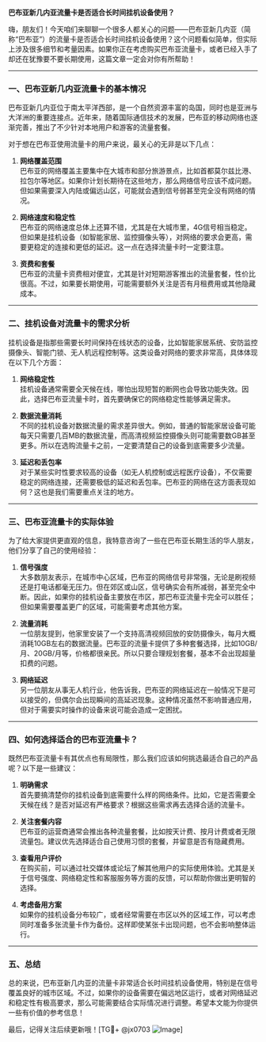 **巴布亚新几内亚流量卡是否适合长时间挂机设备使用？**

嗨，朋友们！今天咱们来聊聊一个很多人都关心的问题——巴布亚新几内亚（简称“巴布亚”）的流量卡是否适合长时间挂机设备使用？这个问题看似简单，但实际上涉及很多细节和考量因素。如果你正在考虑购买巴布亚流量卡，或者已经入手了却还在犹豫要不要长期使用，这篇文章一定会对你有所帮助！

---

### 一、巴布亚新几内亚流量卡的基本情况

巴布亚新几内亚位于南太平洋西部，是一个自然资源丰富的岛国，同时也是亚洲与大洋洲的重要连接点。近年来，随着国际通信技术的发展，巴布亚的移动网络也逐渐完善，推出了不少针对本地用户和游客的流量套餐。

对于想在巴布亚使用流量卡的用户来说，最关心的无非是以下几点：

1. **网络覆盖范围**  
   巴布亚的网络覆盖主要集中在大城市和部分旅游景点，比如首都莫尔兹比港、拉包尔等地区。如果你计划长期待在这些地方，那么网络信号应该不成问题。但如果需要深入内陆或偏远山区，可能就会遇到信号弱甚至完全没有网络的情况。

2. **网络速度和稳定性**  
   巴布亚的网络速度总体上还算不错，尤其是在大城市里，4G信号相当稳定。但如果是挂机设备（如智能家居、监控摄像头等），对网络的要求会更高，需要更稳定的连接和更低的延迟。这一点在选择流量卡时一定要注意。

3. **资费和套餐**  
   巴布亚的流量卡资费相对便宜，尤其是针对短期游客推出的流量套餐，性价比很高。不过，如果要长期使用，可能需要额外关注是否有月租费用或其他隐藏成本。

---

### 二、挂机设备对流量卡的需求分析

挂机设备是指那些需要长时间保持在线状态的设备，比如智能家居系统、安防监控摄像头、智能门锁、无人机远程控制等。这类设备对网络的要求非常高，具体体现在以下几个方面：

1. **网络稳定性**  
   挂机设备通常需要全天候在线，哪怕出现短暂的断网也会导致功能失效。因此，选择巴布亚流量卡时，首先要确保它的网络稳定性能够满足需求。

2. **数据流量消耗**  
   不同的挂机设备对数据流量的需求差异很大。例如，普通的智能家居设备可能每天只需要几百MB的数据流量，而高清视频监控摄像头则可能需要数GB甚至更多。所以在选购流量卡之前，一定要清楚自己的设备到底需要多少流量。

3. **延迟和丢包率**  
   对于某些实时性要求较高的设备（如无人机控制或远程医疗设备），不仅需要稳定的网络连接，还需要极低的延迟和丢包率。巴布亚的网络在这方面表现如何？这也是我们需要重点关注的地方。

---

### 三、巴布亚流量卡的实际体验

为了给大家提供更直观的信息，我特意咨询了一些在巴布亚长期生活的华人朋友，他们分享了自己的使用经验：

1. **信号强度**  
   大多数朋友表示，在城市中心区域，巴布亚的网络信号非常强，无论是刷视频还是打电话都毫无压力。但在郊区或山区，信号确实会有所减弱，甚至完全中断。因此，如果你的挂机设备主要放在市区，那巴布亚流量卡完全可以胜任；但如果需要覆盖更广的区域，可能需要考虑其他方案。

2. **流量消耗**  
   一位朋友提到，他家里安装了一个支持高清视频回放的安防摄像头，每月大概消耗10GB左右的数据流量。巴布亚的流量卡提供了多种套餐选择，比如10GB/月、20GB/月等，价格都很亲民。所以只要合理规划套餐，基本不会出现超量扣费的问题。

3. **网络延迟**  
   另一位朋友从事无人机行业，他告诉我，巴布亚的网络延迟在一般情况下是可以接受的，但偶尔会出现瞬间的高延迟现象。这种情况虽然不影响普通应用，但对于需要实时操作的设备来说可能会造成一定困扰。

---

### 四、如何选择适合的巴布亚流量卡？

既然巴布亚流量卡有其优点也有局限性，那么我们应该如何挑选最适合自己的产品呢？以下是一些建议：

1. **明确需求**  
   首先要搞清楚你的挂机设备到底需要什么样的网络条件。比如，它是否需要全天候在线？是否对延迟有严格要求？根据这些需求再去选择合适的流量卡。

2. **关注套餐内容**  
   巴布亚的运营商通常会推出各种流量套餐，比如按天计费、按月计费或者无限流量包。建议优先选择适合自己使用习惯的套餐，并留意是否有隐藏费用。

3. **查看用户评价**  
   在购买前，可以通过社交媒体或论坛了解其他用户的实际使用体验。尤其是关于信号强度、网络稳定性和客服服务等方面的反馈，可以帮助你做出更明智的选择。

4. **考虑备用方案**  
   如果你的挂机设备分布较广，或者经常需要在市区以外的区域工作，可以考虑同时准备多张流量卡作为备份。这样即使某张卡出现问题，也不会影响整体运行。

---

### 五、总结

总的来说，巴布亚新几内亚的流量卡非常适合长时间挂机设备使用，特别是在信号覆盖良好的城市区域。不过，如果你的设备需要在偏远地区运行，或者对网络延迟和稳定性有极高要求，那么可能需要结合实际情况进行调整。希望本文能为你提供一些有价值的参考信息！

最后，记得关注后续更新哦！[TG💪+ @jx0703 ![Image](https://github.com/user-attachments/assets/dbca1d08-cadb-493c-b0ec-ad6f7a83f270)]